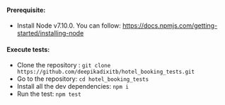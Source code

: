 #### Prerequisite:
- Install Node v7.10.0. You can follow: https://docs.npmjs.com/getting-started/installing-node

#### Execute tests:
- Clone the repository : `git clone https://github.com/deepikadixitb/hotel_booking_tests.git`
- Go to the repository: `cd hotel_booking_tests`
- Install all the dev dependencies: `npm i`
- Run the test: `npm test`
